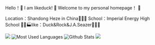 Hello！👋 I am likeduck! 👋 Welcome to my personal homepage！ 👋

Location：Shandong Heze in China🏰💒⛪ School：Imperial Energy High School 🏪🏫🏭like：Duck&Rock&J.A.Seazer🏤🏥🏦

<img src="https://github-profile-trophy.vercel.app/?username=likeduck" /> </div>
![Most Used Languages](https://github-readme-stats.vercel.app/api/top-langs/?username=likeduck&theme=light&layout=imcompact)
![Github Stats](https://github-readme-stats.vercel.app/api?username=likeduck&show_icons=true&theme=light&count_private=true)
<img src="https://github-readme-streak-stats.herokuapp.com/?user=likeduck" /> </div>
